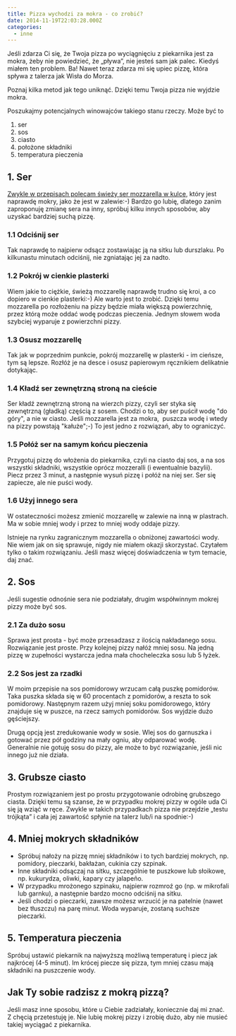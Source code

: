 ```yaml
---
title: Pizza wychodzi za mokra - co zrobić?
date: 2014-11-19T22:03:28.000Z
categories: 
  - inne
---
```


Jeśli zdarza Ci się, że Twoja pizza po wyciągnięciu z piekarnika jest za mokra, żeby nie powiedzieć, że „pływa”, nie jesteś sam jak palec. Kiedyś miałem ten problem. Ba! Nawet teraz zdarza mi się upiec pizzę, która spływa z talerza jak Wisła do Morza.

Poznaj kilka metod jak tego uniknąć. Dzięki temu Twoja pizza nie wyjdzie mokra.

Poszukajmy potencjalnych winowajców takiego stanu rzeczy. Może być to

1. ser
2. sos
3. ciasto
4. położone składniki
5. temperatura pieczenia

## 1\. Ser

<a title="Jaki ser wybrać do pizzy?" href="/jaki-ser-wybrac-do-pizzy/">Zwykle w przepisach polecam świeży ser mozzarella w kulce</a>, który jest naprawdę mokry, jako że jest w zalewie:-) Bardzo go lubię, dlatego zanim zaproponuję zmianę sera na inny, spróbuj kilku innych sposobów, aby uzyskać bardziej suchą pizzę.

### 1.1 Odciśnij ser

Tak naprawdę to najpierw odsącz zostawiając ją na sitku lub durszlaku. Po kilkunastu minutach odciśnij, nie zgniatając jej za nadto.

### 1.2 Pokrój w cienkie plasterki

Wiem jakie to ciężkie, świeżą mozzarellę naprawdę trudno się kroi, a co dopiero w cienkie plasterki:-) Ale warto jest to zrobić. Dzięki temu mozzarella po rozłożeniu na pizzy będzie miała większą powierzchnię, przez którą może oddać wodę podczas pieczenia. Jednym słowem woda szybciej wyparuje z powierzchni pizzy.

### 1.3 Osusz mozzarellę

Tak jak w poprzednim punkcie, pokrój mozzarellę w plasterki - im cieńsze, tym są lepsze. Rozłóż je na desce i osusz papierowym ręcznikiem delikatnie dotykając.

### 1.4 Kładź ser zewnętrzną stroną na cieście

Ser kładź zewnętrzną stroną na wierzch pizzy, czyli ser styka się zewnętrzną (gładką) częścią z sosem. Chodzi o to, aby ser puścił wodę "do góry", a nie w ciasto. Jeśli mozzarella jest za mokra,  puszcza wodę i wtedy na pizzy powstają "kałuże";-) To jest jedno z rozwiązań, aby to ograniczyć.

### 1.5 Połóż ser na samym końcu pieczenia

Przygotuj pizzę do włożenia do piekarnika, czyli na ciasto daj sos, a na sos wszystki składniki, wszystkie oprócz mozzeralli (i ewentualnie bazylii). Piecz przez 3 minut, a następnie wysuń pizzę i połóż na niej ser. Ser się zapiecze, ale nie puści wody.

### 1.6 Użyj innego sera

W ostateczności możesz zmienić mozzarellę w zalewie na inną w plastrach. Ma w sobie mniej wody i przez to mniej wody oddaje pizzy.

Istnieje na rynku zagranicznym mozzarella o obniżonej zawartości wody. Nie wiem jak on się sprawuje, nigdy nie miałem okazji skorzystać. Czytałem tylko o takim rozwiązaniu. Jeśli masz więcej doświadczenia w tym temacie, daj znać.

## 2\. Sos

Jeśli sugestie odnośnie sera nie podziałały, drugim współwinnym mokrej pizzy może być sos.

### 2.1 Za dużo sosu

Sprawa jest prosta - być może przesadzasz z ilością nakładanego sosu. Rozwiązanie jest proste. Przy kolejnej pizzy nałóż mniej sosu. Na jedną pizzę w zupełności wystarcza jedna mała chocheleczka sosu lub 5 łyżek.

### 2.2 Sos jest za rzadki

W moim przepisie na sos pomidorowy wrzucam całą puszkę pomidorów. Taka puszka składa się w 60 procentach z pomidorów, a reszta to sok pomidorowy. Następnym razem użyj mniej soku pomidorowego, który znajduje się w puszce, na rzecz samych pomidorów. Sos wyjdzie dużo gęściejszy.

Drugą opcją jest zredukowanie wody w sosie. Wlej sos do garnuszka i gotować przez pół godziny na mały ogniu, aby odparować wodę. Generalnie nie gotuję sosu do pizzy, ale może to być rozwiązanie, jeśli nic innego już nie działa.

## 3\. Grubsze ciasto

Prostym rozwiązaniem jest po prostu przygotowanie odrobinę grubszego ciasta. Dzięki temu są szanse, że w przypadku mokrej pizzy w ogóle uda Ci się ją wziąć w ręce. Zwykle w takich przypadkach pizza nie przejdzie „testu trójkąta” i cała jej zawartość spłynie na talerz lub/i na spodnie:-)

## 4\. Mniej mokrych składników

- Spróbuj nałoży na pizzę mniej składników i to tych bardziej mokrych, np. pomidory, pieczarki, bakłażan, cukinia czy szpinak.
- Inne składniki odsączaj na sitku, szczególnie te puszkowe lub słoikowe, np. kukurydza, oliwki, kapary czy jalapeño.
- W przypadku mrożonego szpinaku, najpierw rozmroź go (np. w mikrofali lub garnku), a następnie bardzo mocno odciśnij na sitku.
- Jeśli chodzi o pieczarki, zawsze możesz wrzucić je na patelnie (nawet bez tłuszczu) na parę minut. Woda wyparuje, zostaną suchsze pieczarki.

## 5\. Temperatura pieczenia

Spróbuj ustawić piekarnik na najwyższą możliwą temperaturę i piecz jak najkrócej (4-5 minut). Im krócej piecze się pizza, tym mniej czasu mają składniki na puszczenie wody.

## Jak Ty sobie radzisz z mokrą pizzą?

Jeśli masz inne sposobu, które u Ciebie zadziałały, koniecznie daj mi znać. Z chęcią przetestuję je. Nie lubię mokrej pizzy i zrobię dużo, aby nie musieć takiej wyciągać z piekarnika.
